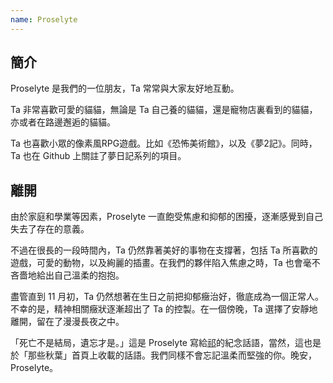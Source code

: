```yaml
---
name: Proselyte
---
```


## 簡介

Proselyte 是我們的一位朋友，Ta 常常與大家友好地互動。

Ta 非常喜歡可愛的貓貓，無論是 Ta 自己養的貓貓，還是寵物店裏看到的貓貓，亦或者在路邊邂逅的貓貓。

Ta 也喜歡小眾的像素風RPG遊戲。比如《恐怖美術館》，以及《夢2記》。同時，Ta 也在 Github 上關註了夢日記系列的項目。

## 離開

由於家庭和學業等因素，Proselyte 一直飽受焦慮和抑郁的困擾，逐漸感覺到自己失去了存在的意義。

不過在很長的一段時間內，Ta 仍然靠著美好的事物在支撐著，包括 Ta 所喜歡的遊戲，可愛的動物，以及絢麗的插畫。在我們的夥伴陷入焦慮之時，Ta 也會毫不吝嗇地給出自己溫柔的抱抱。

盡管直到 11 月初，Ta 仍然想著在生日之前把抑郁癥治好，徹底成為一個正常人。不幸的是，精神相關癥狀逐漸超出了 Ta 的控製。在一個傍晚，Ta 選擇了安靜地離開，留在了漫漫長夜之中。

「死亡不是結局，遺忘才是。」這是 Proselyte 寫給[祁](https://one-among.us/profile/qiqi233345)的紀念話語，當然，這也是於「那些秋葉」首頁上收載的話語。我們同樣不會忘記溫柔而堅強的你。晚安，Proselyte。